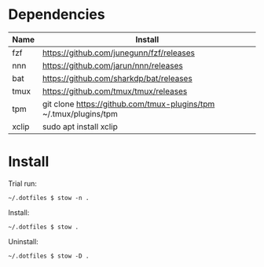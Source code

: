 # Dependencies

| Name  | Install                                                            |
| ----- | ------------------------------------------------------------------ |
| fzf   | https://github.com/junegunn/fzf/releases                           |
| nnn   | https://github.com/jarun/nnn/releases                              |
| bat   | https://github.com/sharkdp/bat/releases                            |
| tmux  | https://github.com/tmux/tmux/releases                              |
| tpm   | git clone https://github.com/tmux-plugins/tpm \~/.tmux/plugins/tpm |
| xclip | sudo apt install xclip                                             |

# Install

Trial run:

``` console
~/.dotfiles $ stow -n .
```

Install:

``` console
~/.dotfiles $ stow .
```

Uninstall:

``` console
~/.dotfiles $ stow -D .
```
